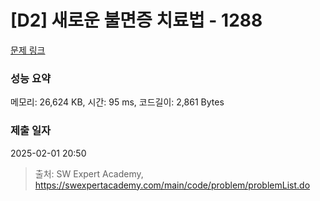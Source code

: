# [D2] 새로운 불면증 치료법 - 1288 

[문제 링크](https://swexpertacademy.com/main/code/problem/problemDetail.do?contestProbId=AV18_yw6I9MCFAZN) 

### 성능 요약

메모리: 26,624 KB, 시간: 95 ms, 코드길이: 2,861 Bytes

### 제출 일자

2025-02-01 20:50



> 출처: SW Expert Academy, https://swexpertacademy.com/main/code/problem/problemList.do